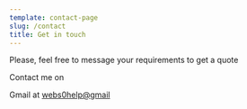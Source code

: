 ```yaml
---
template: contact-page
slug: /contact
title: Get in touch
---
```

Please, feel free to message your requirements to get a quote

Contact me on

Gmail at [webs0help@gmail](mailto:webs0help@gmail)